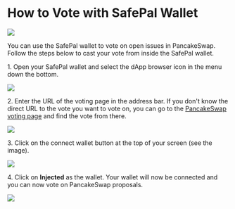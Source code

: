 # How to Vote with SafePal Wallet

![](../../.gitbook/assets/how-to-voting-with-safepal-header.png)

You can use the SafePal wallet to vote on open issues in PancakeSwap. Follow the steps below to cast your vote from inside the SafePal wallet.

1\. Open your SafePal wallet and select the dApp browser icon in the menu down the bottom.

![](../../.gitbook/assets/safepal-1.png)

2\. Enter the URL of the voting page in the address bar. If you don't know the direct URL to the vote you want to vote on, you can go to the [PancakeSwap voting page](https://voting.pancakeswap.finance/) and find the vote from there.

![](../../.gitbook/assets/safepal-2.png)

3\. Click on the connect wallet button at the top of your screen (see the image).&#x20;

![](../../.gitbook/assets/safepal-3.png)

4\. Click on **Injected** as the wallet. Your wallet will now be connected and you can now vote on PancakeSwap proposals.

![](../../.gitbook/assets/safepal-4.png)

